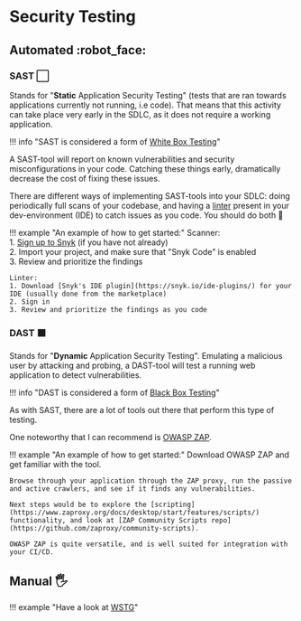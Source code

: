 # Security Testing

## Automated :robot_face:

### SAST ⬜

Stands for "**Static** Application Security Testing" (tests that are ran towards applications currently not running,  i.e code). That means that this activity can take place very early in the SDLC, as it does not require a working application.

!!! info "SAST is considered a form of [White Box Testing](https://en.wikipedia.org/wiki/White-box_testing)"

A SAST-tool will report on known vulnerabilities and security misconfigurations in your code. Catching these things early, dramatically decrease the cost of fixing these issues.

There are different ways of implementing SAST-tools into your SDLC: doing periodically full scans of your codebase, and having a [linter](https://en.wikipedia.org/wiki/Lint_(software)) present in your dev-environment (IDE) to catch issues as you code. You should do both :muscle:

!!! example "An example of how to get started:"
    Scanner:  
    1. [Sign up to Snyk](/appsec/snyk) (if you have not already)  
    2. Import your project, and make sure that "Snyk Code" is enabled  
    3. Review and prioritize the findings  

    Linter:  
    1. Download [Snyk's IDE plugin](https://snyk.io/ide-plugins/) for your IDE (usually done from the marketplace)  
    2. Sign in  
    3. Review and prioritize the findings as you code 

### DAST ⬛

Stands for "**Dynamic** Application Security Testing". Emulating a malicious user by attacking and probing, a DAST-tool will test a running web application to detect vulnerabilities.

!!! info "DAST is considered a form of [Black Box Testing](https://en.wikipedia.org/wiki/Black-box_testing)"

As with SAST, there are a lot of tools out there that perform this type of testing.

One noteworthy that I can recommend is [OWASP ZAP](https://www.zaproxy.org/).

!!! example "An example of how to get started:"
    Download OWASP ZAP and get familiar with the tool.

    Browse through your application through the ZAP proxy, run the passive and active crawlers, and see if it finds any vulnerabilities.

    Next steps would be to explore the [scripting](https://www.zaproxy.org/docs/desktop/start/features/scripts/) functionality, and look at [ZAP Community Scripts repo](https://github.com/zaproxy/community-scripts).

    OWASP ZAP is quite versatile, and is well suited for integration with your CI/CD. 

## Manual :raised_hand_with_fingers_splayed:

!!! example "Have a look at [WSTG](https://owasp.org/www-project-web-security-testing-guide/)"
